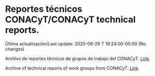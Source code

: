 # Reportes técnicos CONACyT/CONACyT technical reports.

Última actualización/Last update: 2020-06-29 T 19:24:00-05:00 (No changes)

Archivo de reportes técnicos de grupos de trabajo del CONACyT. [Link](https://coronavirus.conacyt.mx/productos/index.html).

Archive of technical reports of work groups from CONACyT. [Link](https://coronavirus.conacyt.mx/productos/index.html).
